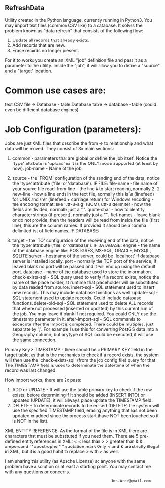 ## RefreshData
Utility created in the Python language, currently running in Python3. You may import text files (common CSV like) to a database. It solves the problem known as "data refresh" that consists of the following flow:

1. Update all records that already exists.
2. Add records that are new.
3. Erase records no longer present.

For it to works you create an .XML "job" definition file and pass it as a parameter to the utility.
Inside the "job", it will allow you to define a "source" and a "target" location.

# Common use cases are:

text CSV file -> Database - table
Database table -> database - table (could even be different database engines)

# Job Configuration (parameters):

Jobs are just XML files that describe the from -> to relationship and what data will be moved. They consist of 3x main sections:

1. common - parameters that are global or define the job itself. Notice the 'type' attribute is 'upload' as it is the ONLY mode supported (at least by now).
	job-name - Name of the job
	
2. source - the 'FROM' configuration of the sending end of the data, notice the 'type' attribute ('file' or 'database').
	IF FILE:
	file-name - file name of your source file
	read-from-line - the line # to start reading, normally 2.
			<read-from-line>2</read-from-line>
	new-line - how a line ends in the text file, normally this is \n (linefeed) for UNIX and \n\r (linefeed + carriage return) for Windows
	encoding - file encoding format: like 'utf-8-sig' (BOM), utf-8
	delimiter - how the fields are divided, normally just a ",".
	quote-char - how to identify character strings (if present), normally just a '"'.
	fiel-names - leave blank or do not provide, then the headers will be read from inside the file (first line), this are the column names. If provided it should be a comma delimited list of field names.
	IF DATABASE:
	 
3. target - the 'TO' configuration of the receiving end of the data, notice the 'type' attribute ('file' or 'database').
	IF DATABASE:
	engine - the name of the database engine like: POSTGRES, MS-SQL, ORACLE, MYSQL, SQLITE
	server - hostname of the server, could be 'localhost' if database server is installed locally.
	port - normally the TCP port of the service, if leaved blank no port will be passed and it will end up using the default port.
	database - name of the database used to store the information.
	check-exists-sql - SQL query used to verify if a record exists, notice the name of the place holder, at runtime that placeholder will be substituted by data readed from source.
	insert-sql - SQL statement used to insert new records. This may include database functions as well.
	update-sql - SQL statement used tp update records. Could include database functions.
	delete-old-sql - SQL statement used to delete ALL records that where not processed (inserted or updated) by this current run of the job. You may leave it blank if not required. You could ONLY use the timestamp parameter in it.
	after-import-sql - SQL commands to excecute after the import is completed. There could be multiples, just separate by ';'. For example I use this for converting PostGIS data into a Geography column, but anytype of SQL could be executed, it will use the same connection.

Primary Key & TIMESTAMP - there should be a PRIMARY KEY field in the target table, as that is the mechanics to check if a record exists, the system will then use the 'check-exists-sql' (from the job config file) query for that. The TIMESTAMP field is used to determinate the date/time of when the record was last changed.

How import works, there are 2x pass:
1. ADD or UPDATE - It will use the table primary key to check if the row exists, before determining if it should be added (INSERT INTO) or updated (UPDATE), it will allways place update the TIMESTAMP field.
2. DELETE - To determinate records to be erased (DELETE) the system will use the specified TIMESTAMP field, erasing anything that has not been updated or added since the process start (have NOT been touched so it is NOT in the list).

XML ENTITY REFERENCE:
As the format of the file is in XML there are characters that must be substituted if you need them.
There are 5 pre-defined entity references in XML:
&lt; 	< 	less than
&gt; 	> 	greater than
&amp; 	& 	ampersand 
&apos; 	' 	apostrophe
&quot; 	" 	quotation mark
Only < and & are strictly illegal in XML, but it is a good habit to replace > with &gt; as well.


I am sharing this utility (as Apache License) so anyone with the same problem have a solution or at least a starting point. You may contact me with any questions or concerns. 

													Jon.Arce@gmail.com
